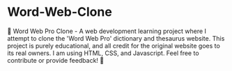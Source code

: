 # Word-Web-Clone
📘 Word Web Pro Clone - A web development learning project where I attempt to clone the 'Word Web Pro' dictionary and thesaurus website. This project is purely educational, and all credit for the original website goes to its real owners. I am using HTML, CSS, and Javascript. Feel free to contribute or provide feedback! 🚀 
